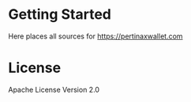 # Getting Started

Here places all sources for https://pertinaxwallet.com

# License
Apache License Version 2.0
